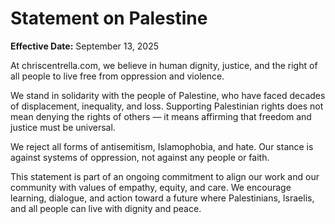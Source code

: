 # Statement on Palestine

**Effective Date:** September 13, 2025

At chriscentrella.com, we believe in human dignity, justice, and the right of all people to live free from oppression and violence.

We stand in solidarity with the people of Palestine, who have faced decades of displacement, inequality, and loss. Supporting Palestinian rights does not mean denying the rights of others — it means affirming that freedom and justice must be universal.

We reject all forms of antisemitism, Islamophobia, and hate. Our stance is against systems of oppression, not against any people or faith.

This statement is part of an ongoing commitment to align our work and our community with values of empathy, equity, and care. We encourage learning, dialogue, and action toward a future where Palestinians, Israelis, and all people can live with dignity and peace.
